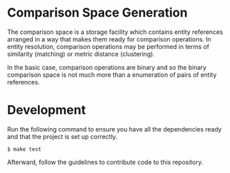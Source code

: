 # Comparison Space Generation

The comparison space is a storage facility which contains entity references
arranged in a way that makes them ready for comparison operations.
In entity resolution, comparison operations may be performed in terms of
similarity (matching) or metric distance (clustering).

In the basic case, comparison operations are binary and so the binary comparison
space is not much more than a enumeration of pairs of entity references.

# Development

Run the following command to ensure you have all the dependencies ready and that
the project is set up correctly.

```shell
$ make test
```

Afterward, follow the guidelines to contribute code to this repository. 
